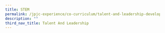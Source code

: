 ```yaml
---
title: STEM
permalink: /jpjc-experience/co-curriculum/talent-and-leadership-development-programme/stem/
description: ""
third_nav_title: Talent And Leadership
---
```



